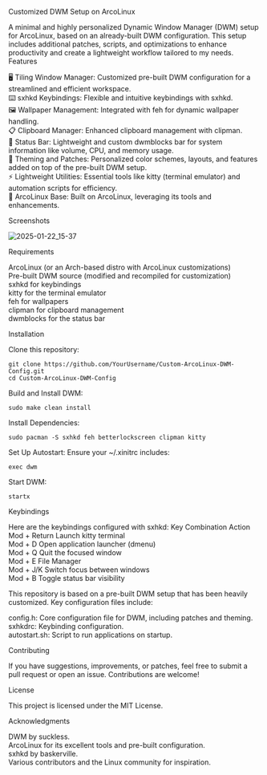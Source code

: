 Customized DWM Setup on ArcoLinux

A minimal and highly personalized Dynamic Window Manager (DWM) setup for ArcoLinux, based on an already-built DWM configuration. This setup includes additional patches, scripts, and optimizations to enhance productivity and create a lightweight workflow tailored to my needs.
Features

  🖥️ Tiling Window Manager: Customized pre-built DWM configuration for a streamlined and efficient workspace.\
  ⌨️ sxhkd Keybindings: Flexible and intuitive keybindings with sxhkd.\
  🖼️ Wallpaper Management: Integrated with feh for dynamic wallpaper handling.\
  📋 Clipboard Manager: Enhanced clipboard management with clipman.\
  📜 Status Bar: Lightweight and custom dwmblocks bar for system information like volume, CPU, and memory usage.\
  🎨 Theming and Patches: Personalized color schemes, layouts, and features added on top of the pre-built DWM setup.\
  ⚡ Lightweight Utilities: Essential tools like kitty (terminal emulator) and automation scripts for efficiency.\
  🐧 ArcoLinux Base: Built on ArcoLinux, leveraging its tools and enhancements.

Screenshots

![2025-01-22_15-37](https://github.com/user-attachments/assets/ed8c1ace-6d95-47a6-8249-521557905b3b)





Requirements

   ArcoLinux (or an Arch-based distro with ArcoLinux customizations)\
   Pre-built DWM source (modified and recompiled for customization)\
   sxhkd for keybindings\
   kitty for the terminal emulator\
   feh for wallpapers\
   clipman for clipboard management\
   dwmblocks for the status bar

Installation

   Clone this repository:

    git clone https://github.com/YourUsername/Custom-ArcoLinux-DWM-Config.git
    cd Custom-ArcoLinux-DWM-Config

Build and Install DWM:

    sudo make clean install

Install Dependencies:

    sudo pacman -S sxhkd feh betterlockscreen clipman kitty

Set Up Autostart: Ensure your ~/.xinitrc includes:

    exec dwm

Start DWM:

    startx

Keybindings

Here are the keybindings configured with sxhkd:
Key Combination	Action\
Mod + Return	Launch kitty terminal\
Mod + D	Open application launcher (dmenu)\
Mod + Q	Quit the focused window\
Mod + E	File Manager\
Mod + J/K	Switch focus between windows\
Mod + B	Toggle status bar visibility

This repository is based on a pre-built DWM setup that has been heavily customized. Key configuration files include:

   config.h: Core configuration file for DWM, including patches and theming.\
   sxhkdrc: Keybinding configuration.\
   autostart.sh: Script to run applications on startup.

Contributing

If you have suggestions, improvements, or patches, feel free to submit a pull request or open an issue. Contributions are welcome!

License

This project is licensed under the MIT License.

Acknowledgments

  DWM by suckless.\
  ArcoLinux for its excellent tools and pre-built configuration.\
  sxhkd by baskerville.\
  Various contributors and the Linux community for inspiration.
